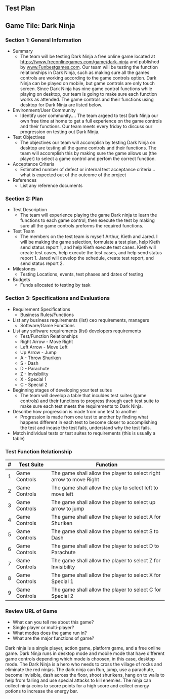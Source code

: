 ## Test Plan
## Game Tile: Dark Ninja
### Section 1: General Information
* Summary
  * The team will be testing Dark Ninja a free online game located at https://www.freeonlinegames.com/game/dark-ninja and published by www.Funbestgames.com. Our team will be testing the function relationships in Dark Ninja, such as making sure all the games controls are working according to the game controls option. Dark Ninja can be played on mobile, but game controls are only touch screen. Since Dark Ninja has nine game control functions while playing on desktop, our team is going to make sure each function works as attended. The game controls and their functions using desktop for Dark Ninja are listed below. 
* Environment/User Community
  * Identify user community.... The team argeed to test Dark Ninja our own free time at home to get a full experience on the game controls and their functions. Our team meets every friday to discuss our progression on testing out Dark Ninja.
* Test Objectives
  * The objectives our team will accomplish by testing Dark Ninja on desktop are testing all the game controls and their functions. The team will accomplish this by making sure the game allows us (the player) to select a game control and perfom the correct function.
* Acceptance Criteria
  * Estimated number of defect or internal test acceptance criteria... what is expected out of the outcome of the project
* References
  * List any reference documents

### Section 2: Plan
* Test Description
  * The team will experience playing the game Dark ninja to learn the functions to each game control, then execute the test by making sure all the game controls preforms the required functions. 
* Test Team
  * The members on the test team is myself Arthur, Kieth and Jared. I will be making the game selection, formulate a test plan, help Kieth send status report 1, and help Kieth execute test cases. Kieth will create test cases, help execute the test cases, and help send status report 1. Jared will develop the schedule, create test report, and send status report 2.
* Milestones
  * Testing Locations, events, test phases and dates of testing
* Budgets
  * Funds allocated to testing by task

### Section 3: Specifications and Evaluations
* Requirement Specifications
  * Business Rules/Functions
* List any business requirements (list) ceo requirements, managers
  * Software/Game Functions 
* List any software requirements (list) developers requirements
  * Test/Function Relationships
  * Right Arrow - Move Right
  * Left Arrow - Move Left
  * Up Arrow - Jump
  * A - Throw Shuriken
  * S - Dash
  * D - Parachute
  * Z - Invisibility
  * X - Special 1
  * C - Special 2
* Beginning stages of developing your test suites
  * The team will develop a table that inculdes test suites (game controls) and their functions to progress through each test suite to make sure each test meets the requirements to Dark Ninja.  
* Describe how progression is made from one test to another
  * Progression is made from one test to another by finding what happens different in each test to become closer to accomplishing the test and incase the test fails, understand why the test fails.
* Match individual tests or test suites to requirements (this is usually a table)
### Test Function Relationship
| # | Test Suite | Function |
| --- | --- | --- |
| 1 | Game Controls | The game shall allow the player to select right arrow to move Right |
| 2 | Game Controls | The game shall allow the play to select left to move left |
| 3 | Game Controls | The game shall allow the player to select up arrow to jump |
| 4 | Game Controls | The game shall allow the player to select A for Shuriken |
| 5 | Game Controls | The game shall allow the player to select S to Dash |
| 6 | Game Controls | The game shall allow the player to select D to Parachute |
| 7 | Game Controls | The game shall allow the player to select Z for Invisibility |
| 8 | Game Controls | The game shall allow the player to select X for Special 1 |
| 9 | Game Controls | The game shall allow the player to select C for Special 2 |

### Review URL of Game
* What can you tell me about this game? 
* Single player or multi-player?
* What modes does the game run in?
* What are the major functions of game?

Dark ninja is a single player, action game, platform game, and a free online game. Dark Ninja runs in desktop mode and mobile mode that have different game controls depending which mode is choosen, in this case, desktop mode. The Dark Ninja is a hero who needs to cross the village of rocks and eliminate the red ninjas. The dark ninja can Run, jump, use a parachute, become invisible, dash across the floor, shoot shurikens, hang on to walls to help from falling and use special attacks to kill enemies. The ninja can collect ninja coins to score points for a high score and collect energy potions to increase the energy bar.
